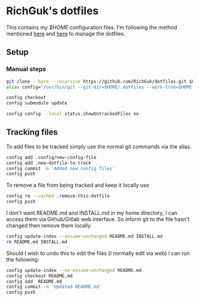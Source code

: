 # RichGuk's dotfiles

This contains my *$HOME* configuration files. I'm following the method mentioned
[here](https://wiki.archlinux.org/index.php/Dotfiles)
and [here](https://www.atlassian.com/git/tutorials/dotfiles) to manage
the dotfiles.

## Setup

### Manual steps

```bash
git clone --bare --recursive https://github.com/RichGuk/dotfiles.git $HOME/.dotfiles
alias config='/usr/bin/git --git-dir=$HOME/.dotfiles --work-tree=$HOME'

config checkout
config submodule update

config config --local status.showUntrackedFiles no
```

## Tracking files

To add  files to be tracked simply use the normal git commands via the alias.

```bash
config add .config/new-config-file
config add .new-dotfile-to-track
config commit -m 'Added new config files'
config push

```

To remove a file from being tracked and keep it locally use

```bash
config rm --cached .remove-this-dotfile
config push
```

I don't want README.md and INSTALL.md in my home directory, I can access them
via Github/Gitlab web interface. So inform git to the file hasn't changed then
remove them locally.

```bash
config update-index --assume-unchanged README.md INSTALL.md
rm README.md INSTALL.md
```

Should I wish to undo this to edit the files (I normally edit via web)
I can run the following:

```bash
config update-index --no-assume-unchanged README.md
config checkout README.md
config add  README.md
config commit -m 'Updated README.md'
config push
```
